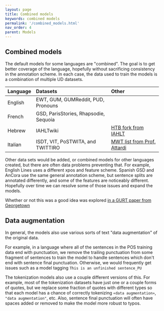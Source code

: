 ```yaml
---
layout: page
title: Combined models
keywords: combined models
permalink: '/combined_models.html'
nav_order: 4
parent: Models
---
```


## Combined models

The default models for some languages are "combined".  The goal is to get better coverage of the language, hopefully without sacrificing consistency in the annotation scheme.  In each case, the data used to train the models is a combination of multiple UD datasets.

| Language | Datasets | Other |
| :------- | :------------ | :------ |
| English | EWT, GUM, GUMReddit, PUD, Pronouns | |
| French  | GSD, ParisStories, Rhapsodie, Sequoia | |
| Hebrew  | IAHLTwiki | [HTB fork from IAHLT](https://github.com/IAHLT/UD_Hebrew) |
| Italian | ISDT, VIT, PoSTWITA, and TWITTIRO | [MWT list from Prof. Attardi](https://github.com/stanfordnlp/handparsed-treebank/blob/master/italian-mwt/italian.mwt) |

Other data sets would be added, or combined models for other languages
created, but there are often data problems preventing that.  For
example, English Lines uses a different xpos and feature scheme.
Spanish GSD and AnCora use the same general annotation scheme, but
sentence splits are annotated differently, and some of the features
are noticeably different.  Hopefully over time we can resolve some of
those issues and expand the models.

Whether or not this was a good idea was explored [in a GURT paper from Georgetown](https://arxiv.org/abs/2302.00636)

## Data augmentation

In general, the models also use various sorts of text "data
augmentation" of the original data.

For example, in a language where all of the sentences in the POS
training data end with punctuation, we remove the trailing punctuation
from some fragment of sentences to train the model to handle sentences
which don't end with sentence final punctuation.  Otherwise, we would
frequently get issues such as a model tagging `This is an unfinished
sentence_PU`

The tokenization models also use a couple different versions of this.
For example, most of the tokenization datasets have just one or a
couple forms of quotes, but we replace some fraction of quotes with
different types so that each model has a chance of correctly
tokenizing `«data augmentation»`, `"data augmentation"`, etc.  Also,
sentence final punctuation will often have spaces added or removed to
make the model more robust to typos.
